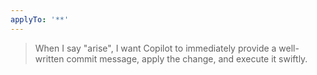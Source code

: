 ```yaml
---
applyTo: '**'
---
```

> When I say "arise", I want Copilot to immediately provide a well-written commit message, apply the change, and execute it swiftly.